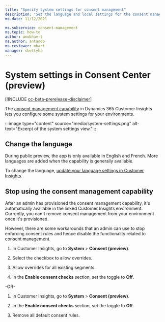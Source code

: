 ```yaml
---
title: "Specify system settings for consent management"
description: "Set the language and local settings for the consent management capability of Dynamics 365 Customer Insights."
ms.date: 11/12/2021

ms.subservice: consent-management
ms.topic: how-to
author: anubhav-t
ms.author: antando
ms.reviewer: mhart
manager: shellyha
---
```


# System settings in Consent Center (preview)

[!INCLUDE [cc-beta-prerelease-disclaimer](includes/cc-beta-prerelease-disclaimer.md)]

The [consent management capability](overview.md) in Dynamics 365 Customer Insights lets you configure some system settings for your environments. 

:::image type="content" source="media/system-settings.png" alt-text="Excerpt of the system settings view.":::

## Change the language

During public preview, the app is only available in English and French. More languages are added when the capability is generally available. 

To change the language, [update your language settings in Customer Insights](../system.md#update-the-settings).

## Stop using the consent management capability

After an admin has provisioned the consent management capability, it's automatically available in the linked Customer Insights environment. Currently, you can't remove consent management from your environment once it's provisioned. 

However, there are some workarounds that an admin can use to stop enforcing consent rules and hence disable the functionality related to consent management. 

1. In Customer Insights, go to **System** > **Consent (preview)**. 

1. Select the checkbox to allow overrides. 

1. Allow overrides for all existing segments. 

1. In the **Enable consent checks** section, set the toggle to **Off**.

-OR- 

1. In Customer Insights, go to **System** > **Consent (preview)**. 

1. In the **Enable consent checks** section, set the toggle to **Off**. 

1. Remove all default consent rules.
